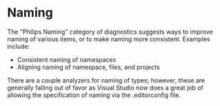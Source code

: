 # Naming

The "Philips Naming" category of diagnostics suggests ways to improve naming of various items, or to make naming more consistent. Examples include:
* Consistent naming of namespaces
* Aligning naming of namespace, files, and projects

There are a couple analyzers for naming of types; however, these are generally falling out of favor as Visual Studio now does a great job of allowing the specification of naming via the .editorconfig file.
